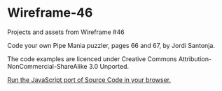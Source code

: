 # Wireframe-46
Projects and assets from Wireframe #46

Code your own Pipe Mania puzzler, pages 66 and 67, by Jordi Santonja.

The code examples are licenced under Creative Commons Attribution-NonCommercial-ShareAlike 3.0 Unported.

[Run the JavaScript port of Source Code in your browser.](https://thisarray.github.io/Wireframe-46/PipeMania/PipeMania.html)
